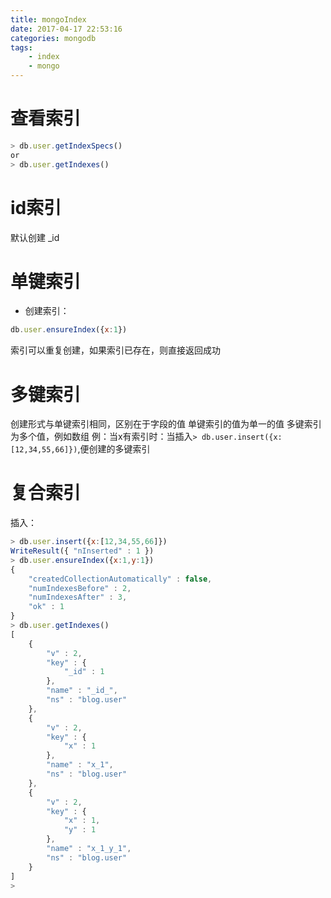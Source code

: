 ```yaml
---
title: mongoIndex
date: 2017-04-17 22:53:16
categories: mongodb
tags: 
    - index
    - mongo
---
```


# 查看索引
```js
> db.user.getIndexSpecs() 
or
> db.user.getIndexes() 
```
# id索引
默认创建 _id
# 单键索引
- 创建索引：
```js
db.user.ensureIndex({x:1})
```
索引可以重复创建，如果索引已存在，则直接返回成功

# 多键索引
创建形式与单键索引相同，区别在于字段的值
单键索引的值为单一的值
多键索引为多个值，例如数组
例：当x有索引时：当插入`> db.user.insert({x:[12,34,55,66]})`,便创建的多键索引

# 复合索引
插入：
```js
> db.user.insert({x:[12,34,55,66]})
WriteResult({ "nInserted" : 1 })
> db.user.ensureIndex({x:1,y:1})
{
	"createdCollectionAutomatically" : false,
	"numIndexesBefore" : 2,
	"numIndexesAfter" : 3,
	"ok" : 1
}
> db.user.getIndexes()
[
	{
		"v" : 2,
		"key" : {
			"_id" : 1
		},
		"name" : "_id_",
		"ns" : "blog.user"
	},
	{
		"v" : 2,
		"key" : {
			"x" : 1
		},
		"name" : "x_1",
		"ns" : "blog.user"
	},
	{
		"v" : 2,
		"key" : {
			"x" : 1,
			"y" : 1
		},
		"name" : "x_1_y_1",
		"ns" : "blog.user"
	}
]
>
```
